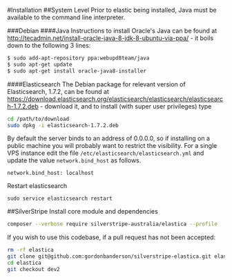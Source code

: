 #Installation
##System Level
Prior to elastic being installed, Java must be available to the command line interpreter.

###Debian
####Java
Instructions to install Oracle's Java can be found at http://tecadmin.net/install-oracle-java-8-jdk-8-ubuntu-via-ppa/ - it boils down to the following 3 lines:

```bash
$ sudo add-apt-repository ppa:webupd8team/java
$ sudo apt-get update
$ sudo apt-get install oracle-java8-installer
```

####Elasticsearch
The Debian package for relevant version of Elasticsearch, 1.7.2, can be found at
https://download.elasticsearch.org/elasticsearch/elasticsearch/elasticsearch-1.7.2.deb - download
it, and to install (with super user privileges) type
```bash
cd /path/to/download
sudo dpkg -i elasticsearch-1.7.2.deb
```

By default the server binds to an address of 0.0.0.0, so if installing on a
public machine you will probably want to restrict the visibility.  For a single
VPS instance edit the file `/etc/elasticsearch/elasticsearch.yml` and update the
value `network.bind_host` as follows.

```
network.bind_host: localhost
```
Restart elasticsearch
```
sudo service elasticsearch restart
```

##SilverStripe
Install core module and dependencies
```bash
composer --verbose require silverstripe-australia/elastica --profile
```

If you wish to use this codebase, if a pull request has not been accepted:
```bash
rm -rf elastica
git clone git@github.com:gordonbanderson/silverstripe-elastica.git elastica
cd elastica
git checkout dev2
```
